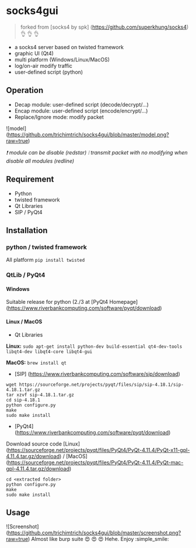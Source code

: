 # socks4gui
> forked from [socks4 by spk] (https://github.com/superkhung/socks4) :ok_hand: :ok_hand: :ok_hand:

- a socks4 server based on twisted framework
- graphic UI (Qt4)
- multi platform (Windows/Linux/MacOS)
- log/on-air modify traffic
- user-defined script (python)

## Operation
- Decap module: user-defined script (decode/decrypt/...)
- Encap module: user-defined script (encode/encrypt/...)
- Replace/Ignore mode: modify packet

![model] (https://github.com/trichimtrich/socks4gui/blob/master/model.png?raw=true)

*:exclamation: module can be disable (redstar)*
*:grey_exclamation: transmit packet with no modifying when disable all modules (redline)*

## Requirement
- Python
- twisted framework
- Qt Libraries
- SIP / PyQt4

## Installation

### python / twisted framework
All platform `pip install twisted`

### QtLib / PyQt4

#### Windows
Suitable release for python (2./3 at [PyQt4 Homepage] (https://www.riverbankcomputing.com/software/pyqt/download)

#### Linux / MacOS
- Qt Libraries

**Linux:** `sudo apt-get install python-dev build-essential qt4-dev-tools libqt4-dev libqt4-core libqt4-gui`

**MacOS:** `brew install qt`

- [SIP] (https://www.riverbankcomputing.com/software/sip/download)
```
wget https://sourceforge.net/projects/pyqt/files/sip/sip-4.18.1/sip-4.18.1.tar.gz
tar xzvf sip-4.18.1.tar.gz
cd sip-4.18.1
python configure.py
make
sudo make install
```

- [PyQt4] (https://www.riverbankcomputing.com/software/pyqt/download)

Download source code [Linux] (https://sourceforge.net/projects/pyqt/files/PyQt4/PyQt-4.11.4/PyQt-x11-gpl-4.11.4.tar.gz/download) / [MacOS] (https://sourceforge.net/projects/pyqt/files/PyQt4/PyQt-4.11.4/PyQt-mac-gpl-4.11.4.tar.gz/download)
```
cd <extracted folder>
python configure.py
make
sudo make install
```

## Usage

![Screenshot] (https://github.com/trichimtrich/socks4gui/blob/master/screenshot.png?raw=true)
Almost like burp suite :heart_eyes: :heart_eyes: :heart_eyes:
Hehe. Enjoy :simple_smile:
